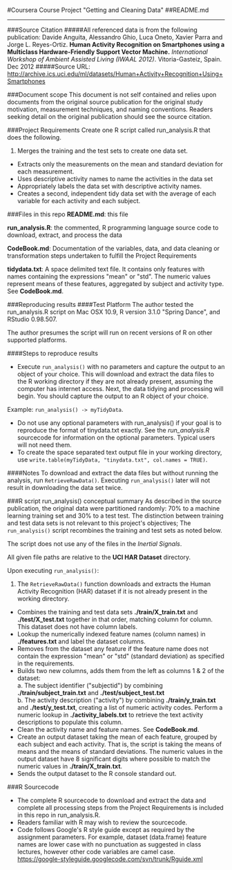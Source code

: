 #Coursera Course Project "Getting and Cleaning Data"
##README.md
***
###Source Citation
#####All referenced data is from the following publication:
Davide Anguita, Alessandro Ghio, Luca Oneto, Xavier Parra and Jorge L. Reyes-Ortiz.
**Human Activity Recognition on Smartphones using a Multiclass Hardware-Friendly Support Vector Machine.**
_International Workshop of Ambient Assisted Living (IWAAL 2012)_. Vitoria-Gasteiz, Spain. Dec 2012
#####Source URL:
<http://archive.ics.uci.edu/ml/datasets/Human+Activity+Recognition+Using+Smartphones>

###Document scope
This document is not self contained and relies upon documents from the original source publication for the original study motivation, measurement techniques, and naming conventions. Readers seeking detail on the original publication should see the source citation.

###Project Requirements
Create one R script called run_analysis.R that does the following.

1. Merges the training and the test sets to create one data set.
- Extracts only the measurements on the mean and standard deviation for each measurement. 
- Uses descriptive activity names to name the activities in the data set
- Appropriately labels the data set with descriptive activity names. 
- Creates a second, independent tidy data set with the average of each variable for each activity and each subject.

###Files in this repo
**README.md**: this file

**run_analysis.R**: the commented, R programming language source code to download, extract, and process the data

**CodeBook.md**: Documentation of the variables, data, and data cleaning or transformation steps undertaken to fulfill the Project Requirements

**tidydata.txt**: A space delimited text file. It contains only features with names containing the expressions "mean" or "std". The numeric values represent means of these features, aggregated by subject and activity type. See **CodeBook.md**.

###Reproducing results
####Test Platform
The author tested the run_analysis.R script on Mac OSX 10.9, R version 3.1.0 "Spring Dance", and RStudio 0.98.507.

The author presumes the script will run on recent versions of R on other supported platforms.

####Steps to reproduce results
* Execute `run_analysis()` with no parameters and capture the output to an object of your choice. This will download and extract the data files to the R working directory if they are not already present, assuming the computer has internet access. Next, the data tidying and processing will begin. You should capture the output to an R object of your choice.

Example: `run_analysis() -> myTidyData`.

* Do not use any optional parameters with run_analysis() if your goal is to reproduce the format of tinydata.txt exactly. See the _run_analysis.R_ sourcecode for information on the optional parameters. Typical users will not need them.
* To create the space separated text output file in your working directory, use `write.table(myTidyData, "tinydata.txt", col.names = TRUE)`.

####Notes
To download and extract the data files but without running the analysis, run `RetrieveRawData()`. Executing `run_analysis()` later will not result in downloading the data set twice.

###R script run_analysis() conceptual summary
As described in the source publication, the original data were partitioned randomly: 70% to a machine learning training set and 30% to a test test. The distinction between training and test data sets is not relevant to this project's objectives; The `run_analysis()` script recombines the training and test sets as noted below.  

The script does not use any of the files in the _Inertial Signals_.  

All given file paths are relative to the **UCI HAR Dataset** directory.

Upon executing `run_analysis()`:

1. The `RetrieveRawData()` function downloads and extracts the Human Activity Recognition (HAR) dataset if it is not already present in the working directory.
- Combines the training and test data sets **./train/X_train.txt** and **./test/X_test.txt** together in that order, matching column for column. This dataset does not have column labels.
- Lookup the numerically indexed feature names (column names) in **./features.txt** and label the dataset columns.
- Removes from the dataset any feature if the feature name does not contain the expression "mean" or "std" (standard deviation) as specified in the requirements.
- Builds two new columns, adds them from the left as columns 1 & 2 of the dataset:  
   a. The subject identifier ("subjectid") by combining **./train/subject_train.txt** and **./test/subject_test.txt**  
   b. The activity description ("activity") by combining **./train/y_train.txt** and **./test/y_test.txt**, creating a list of numeric activity codes. Perform a numeric lookup in **./activity_labels.txt** to retrieve the text activity descriptions to populate this column.
- Clean the activity name and feature names. See **CodeBook.md**.
- Create an output dataset taking the mean of each feature, grouped by each subject and each activity. That is, the script is taking the means of means and the means of standard deviations.
The numeric values in the output dataset have 8 significant digits where possible to match the numeric values in **./train/X_train.txt**.  
- Sends the output dataset to the R console standard out.

###R Sourcecode
* The complete R sourcecode to download and extract the data and complete all processing steps from the Project Requirements is included in this repo in run_analysis.R.  
* Readers familiar with R may wish to review the sourcecode.
* Code follows Google's R style guide except as required by the assignment parameters. For example, dataset (data.frame) feature names are lower case with no punctuation as suggested in class lectures, however other code variables are camel case.  
<https://google-styleguide.googlecode.com/svn/trunk/Rguide.xml>
